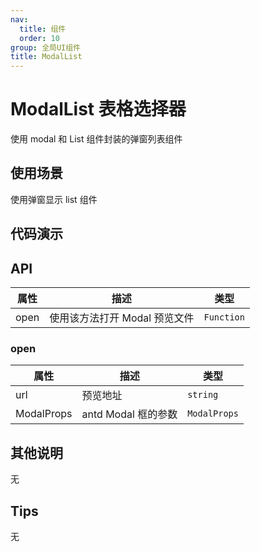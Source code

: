 ```yaml
---
nav:
  title: 组件
  order: 10
group: 全局UI组件
title: ModalList
---
```


# ModalList 表格选择器

使用 modal 和 List 组件封装的弹窗列表组件

## 使用场景

使用弹窗显示 list 组件

## 代码演示

<code src="./demos/test.tsx" title="基本使用"></code>

## API

| 属性 | 描述                          | 类型       |
| ---- | ----------------------------- | ---------- |
| open | 使用该方法打开 Modal 预览文件 | `Function` |

### open

| 属性       | 描述                | 类型         |
| ---------- | ------------------- | ------------ |
| url        | 预览地址            | `string`     |
| ModalProps | antd Modal 框的参数 | `ModalProps` |

## 其他说明

无

## Tips

无
